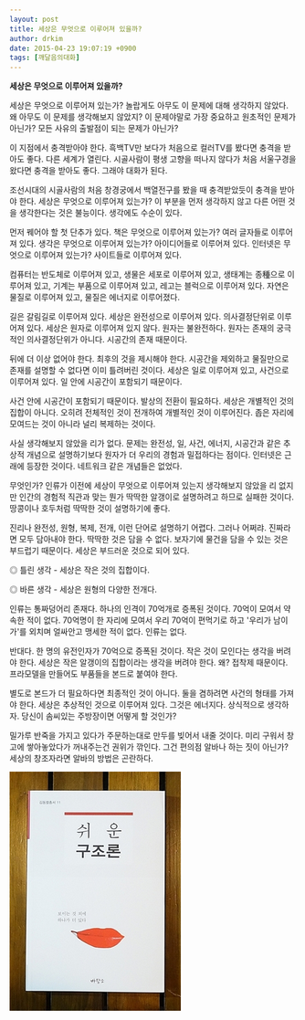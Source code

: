 ```yaml
---
layout: post
title: 세상은 무엇으로 이루어져 있을까?
author: drkim
date: 2015-04-23 19:07:19 +0900
tags: [깨달음의대화]
---
```

**세상은 무엇으로 이루어져 있을까?**

  


세상은 무엇으로 이루어져 있는가? 놀랍게도 아무도 이 문제에 대해 생각하지 않았다. 왜 아무도 이 문제를 생각해보지 않았지? 이 문제야말로 가장 중요하고 원초적인 문제가 아닌가? 모든 사유의 출발점이 되는 문제가 아닌가? 

  


이 지점에서 충격받아야 한다. 흑백TV만 보다가 처음으로 컬러TV를 봤다면 충격을 받아도 좋다. 다른 세계가 열린다. 시골사람이 평생 고향을 떠나지 않다가 처음 서울구경을 왔다면 충격을 받아도 좋다. 그래야 대화가 된다. 

  


조선시대의 시골사람의 처음 창경궁에서 백열전구를 봤을 때 충격받았듯이 충격을 받아야 한다. 세상은 무엇으로 이루어져 있는가? 이 부분을 먼저 생각하지 않고 다른 어떤 것을 생각한다는 것은 불능이다. 생각에도 수순이 있다. 

  


먼저 꿰어야 할 첫 단추가 있다. 책은 무엇으로 이루어져 있는가? 여러 글자들로 이루어져 있다. 생각은 무엇으로 이루어져 있는가? 아이디어들로 이루어져 있다. 인터넷은 무엇으로 이루어져 있는가? 사이트들로 이루어져 있다. 

  


컴퓨터는 반도체로 이루어져 있고, 생물은 세포로 이루어져 있고, 생태계는 종種으로 이루어져 있고, 기계는 부품으로 이루어져 있고, 레고는 블럭으로 이루어져 있다. 자연은 물질로 이루어져 있고, 물질은 에너지로 이루어졌다. 

  


길은 갈림길로 이루어져 있다. 세상은 완전성으로 이루어져 있다. 의사결정단위로 이루어져 있다. 세상은 원자로 이루어져 있지 않다. 원자는 불완전하다. 원자는 존재의 궁극적인 의사결정단위가 아니다. 시공간의 존재 때문이다. 

  


뒤에 더 이상 없어야 한다. 최후의 것을 제시해야 한다. 시공간을 제외하고 물질만으로 존재를 설명할 수 없다면 이미 틀려버린 것이다. 세상은 일로 이루어져 있고, 사건으로 이루어져 있다. 일 안에 시공간이 포함되기 때문이다. 

  


사건 안에 시공간이 포함되기 때문이다. 발상의 전환이 필요하다. 세상은 개별적인 것의 집합이 아니다. 오히려 전체적인 것이 전개하여 개별적인 것이 이루어진다. 좁은 자리에 모여드는 것이 아니라 널리 복제하는 것이다. 

  


사실 생각해보지 않았을 리가 없다. 문제는 완전성, 일, 사건, 에너지, 시공간과 같은 추상적 개념으로 설명하기보다 원자가 더 우리의 경험과 밀접하다는 점이다. 인터넷은 근래에 등장한 것이다. 네트워크 같은 개념들은 없었다. 

  


무엇인가? 인류가 이전에 세상이 무엇으로 이루어져 있는지 생각해보지 않았을 리 없지만 인간의 경험적 직관과 맞는 뭔가 딱딱한 알갱이로 설명하려고 하므로 실패한 것이다. 땅콩이나 호두처럼 딱딱한 것이 설명하기에 좋다. 

  


진리나 완전성, 원형, 복제, 전개, 이런 단어로 설명하기 어렵다. 그러나 어쩌랴. 진짜라면 모두 담아내야 한다. 딱딱한 것은 담을 수 없다. 보자기에 물건을 담을 수 있는 것은 부드럽기 때문이다. 세상은 부드러운 것으로 되어 있다. 

  


◎ 틀린 생각 - 세상은 작은 것의 집합이다.  
     
◎ 바른 생각 - 세상은 원형의 다양한 전개다. 

  


인류는 통짜덩어리 존재다. 하나의 인격이 70억개로 증폭된 것이다. 70억이 모여서 약속한 적이 없다. 70억명이 한 자리에 모여서 우리 70억이 편먹기로 하고 '우리가 남이가'를 외치며 얼싸안고 맹세한 적이 없다. 인류는 없다. 

  


반대다. 한 명의 유전인자가 70억으로 증폭된 것이다. 작은 것이 모인다는 생각을 버려야 한다. 세상은 작은 알갱이의 집합이라는 생각을 버려야 한다. 왜? 접착제 때문이다. 프라모델을 만들어도 부품들을 본드로 붙여야 한다. 

  


별도로 본드가 더 필요하다면 최종적인 것이 아니다. 둘을 겸하려면 사건의 형태를 가져야 한다. 세상은 추상적인 것으로 이루어져 있다. 그것은 에너지다. 상식적으로 생각하자. 당신이 솜씨있는 주방장이면 어떻게 할 것인가? 

  


밀가루 반죽을 가지고 있다가 주문하는대로 만두를 빚어서 내줄 것이다. 미리 구워서 창고에 쌓아놓았다가 꺼내주는건 권위가 깎인다. 그건 편의점 알바나 하는 짓이 아닌가? 세상의 창조자라면 알바의 방법은 곤란하다. 

  



 ![](/files/attach/images/198/946/583/DSC01488.JPG)